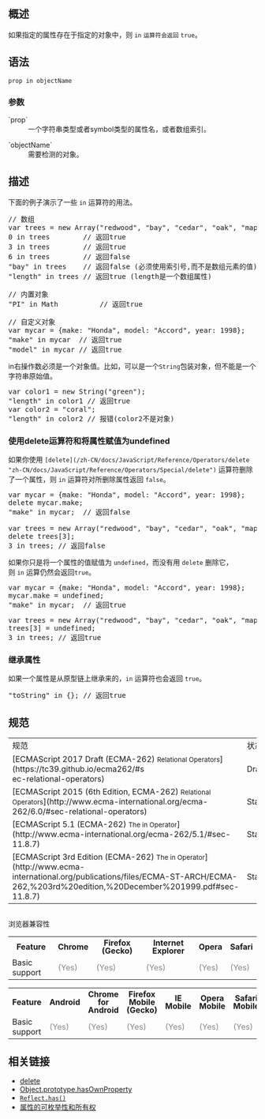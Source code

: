 ## 概述

如果指定的属性存在于指定的对象中，则 `in` `运算符会返回` `true`。

## 语法

    prop in objectName 

### 参数

<dl>

<dt>`prop`</dt>

<dd>一个字符串类型或者symbol类型的属性名，或者数组索引。</dd>

</dl>

<dl>

<dt>`objectName`</dt>

<dd>需要检测的对象。</dd>

</dl>

## 描述

下面的例子演示了一些 `in` 运算符的用法。

<pre class="brush:js">// 数组
var trees = new Array("redwood", "bay", "cedar", "oak", "maple");
0 in trees        // 返回true
3 in trees        // 返回true
6 in trees        // 返回false
"bay" in trees    // 返回false (必须使用索引号,而不是数组元素的值)
"length" in trees // 返回true (length是一个数组属性)

// 内置对象
"PI" in Math          // 返回true

// 自定义对象
var mycar = {make: "Honda", model: "Accord", year: 1998};
"make" in mycar  // 返回true
"model" in mycar // 返回true
</pre>

in右操作数必须是一个对象值。比如，可以是一个`String`包装对象，但不能是一个字符串原始值。

<pre class="brush:js">var color1 = new String("green");
"length" in color1 // 返回true
var color2 = "coral";
"length" in color2 // 报错(color2不是对象)
</pre>

### 使用delete运算符和将属性赋值为undefined

如果你使用 `[delete](/zh-CN/docs/JavaScript/Reference/Operators/delete "zh-CN/docs/JavaScript/Reference/Operators/Special/delete")` 运算符删除了一个属性，则 `in` 运算符对所删除属性返回 `false`。

<pre class="brush:js">var mycar = {make: "Honda", model: "Accord", year: 1998};
delete mycar.make;
"make" in mycar;  // 返回false

var trees = new Array("redwood", "bay", "cedar", "oak", "maple");
delete trees[3];
3 in trees; // 返回false
</pre>

如果你只是将一个属性的值赋值为 `undefined`，而没有用 `delete` 删除它，则 `in` 运算仍然会返回`true`。

<pre class="brush:js">var mycar = {make: "Honda", model: "Accord", year: 1998};
mycar.make = undefined;
"make" in mycar;  // 返回true
</pre>

<pre class="brush:js">var trees = new Array("redwood", "bay", "cedar", "oak", "maple");
trees[3] = undefined;
3 in trees; // 返回true
</pre>

### 继承属性

如果一个属性是从原型链上继承来的，`in` 运算符也会返回 `true`。

<pre class="brush:js">"toString" in {}; // 返回true
</pre>

## 规范

<table class="standard-table">

<tbody>

<tr>

<td>规范</td>

<td>状态</td>

<td>备注</td>

</tr>

<tr>

<td>[ECMAScript 2017 Draft (ECMA-262)  
<small lang="zh-CN">Relational Operators</small>](https://tc39.github.io/ecma262/#s<br>
    ec-relational-operators)</td>

<td><span class="spec-Draft">Draft</span></td>

<td> </td>

</tr>

<tr>

<td>[ECMAScript 2015 (6th Edition, ECMA-262)  
<small lang="zh-CN">Relational Operators</small>](http://www.ecma-international.org/ecma-262/6.0/#sec-relational-operators)</td>

<td><span class="spec-Standard">Standard</span></td>

<td> </td>

</tr>

<tr>

<td>[ECMAScript 5.1 (ECMA-262)  
<small lang="zh-CN">The in Operator</small>](http://www.ecma-international.org/ecma-262/5.1/#sec-11.8.7)</td>

<td><span class="spec-Standard">Standard</span></td>

<td> </td>

</tr>

<tr>

<td>[ECMAScript 3rd Edition (ECMA-262)  
<small lang="zh-CN">The in Operator</small>](http://www.ecma-international.org/publications/files/ECMA-ST-ARCH/ECMA-262,%203rd%20edition,%20December%201999.pdf#sec-11.8.7)</td>

<td><span class="spec-Standard">Standard</span></td>

<td>Initial definition. Implemented in JavaScript 1.4.</td>

</tr>

</tbody>

</table>

##   
浏览器兼容性

<div id="compat-desktop">

<table class="compat-table">

<tbody>

<tr>

<th style="line-height: 16px;">Feature</th>

<th style="line-height: 16px;">Chrome</th>

<th style="line-height: 16px;">Firefox (Gecko)</th>

<th style="line-height: 16px;">Internet Explorer</th>

<th style="line-height: 16px;">Opera</th>

<th style="line-height: 16px;">Safari</th>

</tr>

<tr>

<td>Basic support</td>

<td><span title="Please update this with the earliest version of support." style="color: #888;">(Yes)</span></td>

<td><span title="Please update this with the earliest version of support." style="color: #888;">(Yes)</span></td>

<td><span title="Please update this with the earliest version of support." style="color: #888;">(Yes)</span></td>

<td><span title="Please update this with the earliest version of support." style="color: #888;">(Yes)</span></td>

<td><span title="Please update this with the earliest version of support." style="color: #888;">(Yes)</span></td>

</tr>

</tbody>

</table>

</div>

<div id="compat-mobile">

<table class="compat-table">

<tbody>

<tr>

<th style="line-height: 16px;">Feature</th>

<th style="line-height: 16px;">Android</th>

<th style="line-height: 16px;">Chrome for Android</th>

<th style="line-height: 16px;">Firefox Mobile (Gecko)</th>

<th style="line-height: 16px;">IE Mobile</th>

<th style="line-height: 16px;">Opera Mobile</th>

<th style="line-height: 16px;">Safari Mobile</th>

</tr>

<tr>

<td>Basic support</td>

<td><span title="Please update this with the earliest version of support." style="color: #888;">(Yes)</span></td>

<td><span title="Please update this with the earliest version of support." style="color: #888;">(Yes)</span></td>

<td><span title="Please update this with the earliest version of support." style="color: #888;">(Yes)</span></td>

<td><span title="Please update this with the earliest version of support." style="color: #888;">(Yes)</span></td>

<td><span title="Please update this with the earliest version of support." style="color: #888;">(Yes)</span></td>

<td><span title="Please update this with the earliest version of support." style="color: #888;">(Yes)</span></td>

</tr>

</tbody>

</table>

</div>

## 相关链接

*   [delete](/zh-CN/docs/JavaScript/Reference/Operators/delete "zh-CN/docs/JavaScript/Reference/Operators/Special/delete")
*   [Object.prototype.hasOwnProperty](https://developer.mozilla.org/zh-CN/docs/Web/JavaScript/Reference/Global_Objects/Object/hasOwnProperty "zh-CN/docs/JavaScript/Reference/Global_Objects/Object/hasOwnProperty")
*   [`Reflect.has()`](/zh-CN/docs/Web/JavaScript/Reference/Global_Objects/Reflect/has "静态方法 Reflect.has() 作用与 in 操作符 相同。")
*   [属性的可枚举性和所有权](/zh-CN/docs/Enumerability_and_ownership_of_properties "/zh-CN/docs/Enumerability_and_ownership_of_properties")